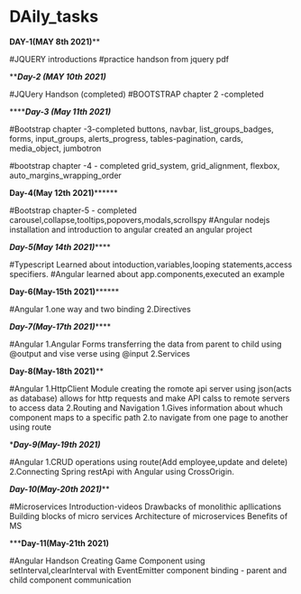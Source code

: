 # DAily_tasks

********************DAY-1(MAY 8th 2021)**********************

#JQUERY introductions
#practice handson from jquery pdf


*******************Day-2 (MAY 10th 2021)*****************

#JQUery Handson (completed)
#BOOTSTRAP chapter 2 -completed


*******************Day-3 (May 11th 2021)***************

#Bootstrap chapter -3-completed
      buttons, navbar, list_groups_badges, forms, input_groups, alerts_progress, tables-pagination, cards, media_object, jumbotron
  
#bootstrap chapter -4 - completed
      grid_system, grid_alignment, flexbox, auto_margins_wrapping_order
      
      
********************Day-4(May 12th 2021)**************************

#Bootstrap chapter-5 - completed
      carousel,collapse,tooltips,popovers,modals,scrollspy
#Angular
      nodejs installation and introduction to angular
      created an angular project
 
*********************Day-5(May 14th 2021)*************************

#Typescript
      Learned about intoduction,variables,looping statements,access specifiers.
#Angular
      learned about app.components,executed an example
      
********************Day-6(May-15th 2021)**************************

#Angular 
      1.one way and two binding
      2.Directives
     
*********************Day-7(May-17th 2021)*************************

#Angular
      1.Angular Forms
             transferring the data from parent to child using @output and vise verse using @input
      2.Services
      
**********************Day-8(May-18th 2021)************************

#Angular
      1.HttpClient Module
             creating the romote api server using json(acts as database) 
             allows for http requests and make API calss to remote servers to access data
      2.Routing and Navigation
            1.Gives information about whuch component maps to a specific path
            2.to navigate from one page to another using route
            
************************Day-9(May-19th 2021)***********************

#Angular
      1.CRUD operations using route(Add employee,update and delete)
      2.Connecting Spring restApi with Angular using CrossOrigin.
      
***********************Day-10(May-20th 2021)*************************

#Microservices
      Introduction-videos
            Drawbacks of monolithic apllications
            Building blocks of micro services
            Architecture of microservices
            Benefits of MS
            
***************************Day-11(May-21th 2021)************************

#Angular Handson
      Creating Game Component using setInterval,clearInterval with EventEmitter
      component binding - parent and child component communication
      
            
